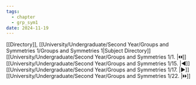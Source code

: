 ```yaml
---
tags:
  - chapter
  - grp_sym1
date: 2024-11-19
---
```

[[Directory]], [[University/Undergraduate/Second Year/Groups and Symmetries 1/Groups and Symmetries 1|Subject Directory]]
[[University/Undergraduate/Second Year/Groups and Symmetries 1/1. |🞀🞀]] [[University/Undergraduate/Second Year/Groups and Symmetries 1/15. |◀]] [[University/Undergraduate/Second Year/Groups and Symmetries 1/17. |▶]] [[University/Undergraduate/Second Year/Groups and Symmetries 1/22. |🞂🞂]]
# 
## 
### 